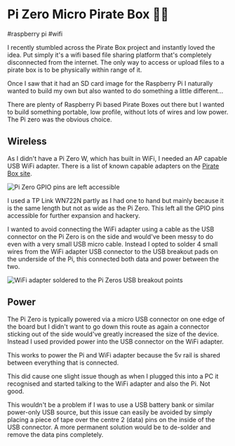 # Pi Zero Micro Pirate Box 🏴‍☠️

#raspberry pi
#wifi


I recently stumbled across the Pirate Box project and instantly loved the idea. Put simply it's a wifi based file
sharing platform that's completely disconnected from the internet. The only way to access or upload files to a pirate
box is to be physically within range of it.

Once I saw that it had an SD card image for the Raspberry Pi I naturally wanted to build my own but also wanted to do
something a little different...

There are plenty of Raspberry Pi based Pirate Boxes out there but I wanted to build something portable, low profile,
without lots of wires and low power. The Pi zero was the obvious choice.

## Wireless

As I didn't have a Pi Zero W, which has built in WiFi, I needed an AP capable USB WiFi adapter. There is a list of known
capable adapters on the [Pirate Box site](https://piratebox.cc/raspberry_pi:piratebox_wifi_compatibility).

![Pi Zero GPIO pins are left accessible](images/pirate-box-nc-antenna.jpg)

I used a TP Link WN722N partly as I had one to hand but mainly because it is the same length but not as wide as the Pi
Zero. This left all the GPIO pins accessible for further expansion and hackery.

I wanted to avoid connecting the WiFi adapter using a cable as the USB connector on the Pi Zero is on the side and
would've been messy to do even with a very small USB micro cable. Instead I opted to solder 4 small wires from the WiFi
adapter USB connector to the USB breakout pads on the underside of the Pi, this connected both data and power between
the two.

![WiFi adapter soldered to the Pi Zeros USB breakout points](images/pi-wifi-connected.jpg)

## Power

The Pi Zero is typically powered via a micro USB connector on one edge of the board but I didn't want to go down this
route as again a connector sticking out of the side would've greatly increased the size of the device. Instead I used
provided power into the USB connector on the WiFi adapter.

This works to power the Pi and WiFi adapter because the 5v rail is shared between everything that is connected.

This did cause one slight issue though as when I plugged this into a PC it recognised and started talking to the WiFi
adapter and also the Pi. Not good.

This wouldn't be a problem if I was to use a USB battery bank or similar power-only USB source, but this issue can
easily be avoided by simply placing a piece of tape over the centre 2 (data) pins on the inside of the USB connector.
A more permanent solution would be to de-solder and remove the data pins completely.

